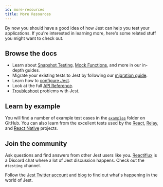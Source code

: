```yaml
---
id: more-resources
title: More Resources
---
```


By now you should have a good idea of how Jest can help you test your applications. If you're interested in learning more, here's some related stuff you might want to check out.

## Browse the docs

- Learn about [Snapshot Testing](SnapshotTesting.md), [Mock Functions](MockFunctions.md), and more in our in-depth guides.
- Migrate your existing tests to Jest by following our [migration guide](MigrationGuide.md).
- Learn how to [configure Jest](Configuration.md).
- Look at the full [API Reference](GlobalAPI.md).
- [Troubleshoot](Troubleshooting.md) problems with Jest.

## Learn by example

You will find a number of example test cases in the [`examples`](https://github.com/facebook/jest/tree/main/examples) folder on GitHub. You can also learn from the excellent tests used by the [React](https://github.com/facebook/react/tree/main/packages/react/src/__tests__), [Relay](https://github.com/facebook/relay/tree/main/packages/react-relay/__tests__), and [React Native](https://github.com/facebook/react-native/tree/main/Libraries/Animated/__tests__) projects.

## Join the community

Ask questions and find answers from other Jest users like you. [Reactiflux](https://www.reactiflux.com/) is a Discord chat where a lot of Jest discussion happens. Check out the `#testing` channel.

Follow the [Jest Twitter account](https://twitter.com/jestjs_) and [blog](/blog/) to find out what's happening in the world of Jest.
